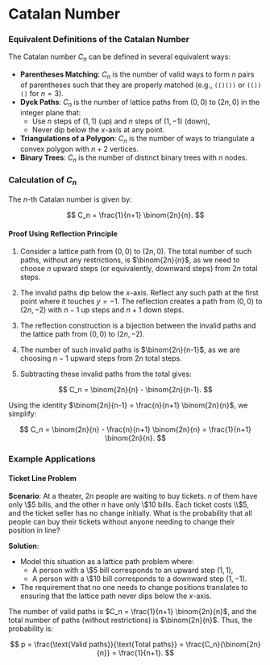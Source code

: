 # Catalan Number

### Equivalent Definitions of the Catalan Number

The Catalan number $C_n$ can be defined in several equivalent ways:

- **Parentheses Matching**: $C_n$ is the number of valid ways to form $n$ pairs of parentheses such that they are properly matched (e.g., `(()())` or `(())()` for $n = 3$).
- **Dyck Paths**: $C_n$ is the number of lattice paths from $(0,0)$ to $(2n,0)$ in the integer plane that:
  - Use $n$ steps of $(1,1)$ (up) and $n$ steps of $(1,-1)$ (down),
  - Never dip below the $x$-axis at any point.
- **Triangulations of a Polygon**: $C_n$ is the number of ways to triangulate a convex polygon with $n+2$ vertices.
- **Binary Trees**: $C_n$ is the number of distinct binary trees with $n$ nodes.

### Calculation of $C_n$

The $n$-th Catalan number is given by:

$$
C_n = \frac{1}{n+1} \binom{2n}{n}.
$$

#### Proof Using Reflection Principle

1. Consider a lattice path from $(0,0)$ to $(2n,0)$. The total number of such paths, without any restrictions, is $\binom{2n}{n}$, as we need to choose $n$ upward steps (or equivalently, downward steps) from $2n$ total steps.

2. The invalid paths dip below the $x$-axis. Reflect any such path at the first point where it touches $y = -1$. The reflection creates a path from $(0,0)$ to $(2n,-2)$ with $n-1$ up steps and $n+1$ down steps. 

3. The reflection construction is a bijection between the invalid paths and the lattice path from $(0,0)$ to $(2n, -2)$.

4. The number of such invalid paths is $\binom{2n}{n-1}$, as we are choosing $n-1$ upward steps from $2n$ total steps.

5. Subtracting these invalid paths from the total gives:

$$
C_n = \binom{2n}{n} - \binom{2n}{n-1}.
$$

Using the identity $\binom{2n}{n-1} = \frac{n}{n+1} \binom{2n}{n}$, we simplify:

$$
C_n = \binom{2n}{n} - \frac{n}{n+1} \binom{2n}{n} = \frac{1}{n+1} \binom{2n}{n}.
$$

### Example Applications

#### Ticket Line Problem

**Scenario**: At a theater, $2n$ people are waiting to buy tickets. $n$ of 
them have only \\$5 bills, and the other $n$ have only \\$10 bills. Each 
ticket costs \\$5, and the ticket seller has no change initially. What is 
the probability that all people can buy their tickets without anyone needing to change their position in line?

**Solution**:  
- Model this situation as a lattice path problem where:
  - A person with a \\$5 bill corresponds to an upward step $(1,1)$,
  - A person with a \\$10 bill corresponds to a downward step $(1,-1)$.
- The requirement that no one needs to change positions translates to ensuring that the lattice path never dips below the $x$-axis.

The number of valid paths is $C_n = \frac{1}{n+1} \binom{2n}{n}$, and the total number of paths (without restrictions) is $\binom{2n}{n}$. Thus, the probability is:

$$
p = \frac{\text{Valid paths}}{\text{Total paths}} = \frac{C_n}{\binom{2n}{n}} = \frac{1}{n+1}.
$$

